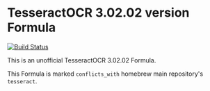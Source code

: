 TesseractOCR 3.02.02 version Formula
===

[![Build Status](https://travis-ci.org/cosmo0920/homebrew-tesseract-versioned.svg?branch=master)](https://travis-ci.org/cosmo0920/homebrew-tesseract-versioned)

This is an unofficial TesseractOCR 3.02.02 Formula.

This Formula is marked `conflicts_with` homebrew main repository's `tesseract`.
